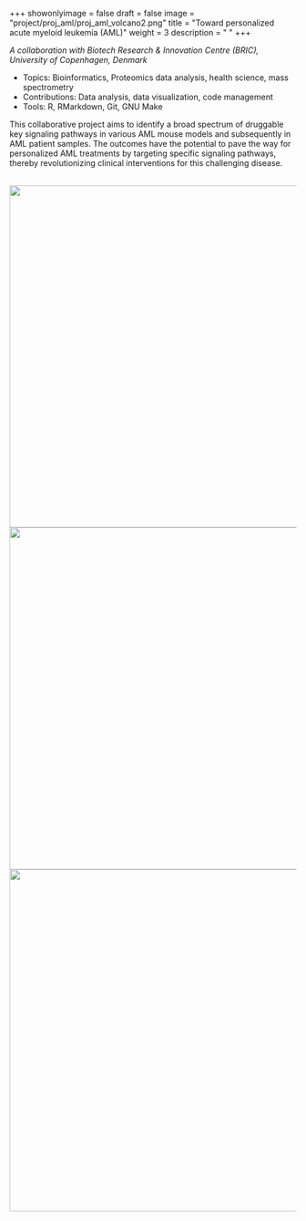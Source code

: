 +++
showonlyimage = false
draft = false
image = "project/proj_aml/proj_aml_volcano2.png"
title = "Toward personalized acute myeloid leukemia (AML)"
weight = 3
description = " "
+++

*A collaboration with Biotech Research & Innovation Centre (BRIC), University of Copenhagen, Denmark*

- Topics: Bioinformatics, Proteomics data analysis, health science, mass spectrometry
- Contributions: Data analysis, data visualization, code management
- Tools: R, RMarkdown, Git, GNU Make


This collaborative project aims to identify a broad spectrum of druggable key signaling pathways in various AML mouse models and subsequently in AML patient samples. 
The outcomes have the potential to pave the way for personalized AML treatments by targeting specific signaling pathways, thereby revolutionizing clinical interventions for this challenging disease.

<br>

<div class="row">
  <div class="col-md-4" markdown="1">
  <img height="600px" class="center-block" src="../proj_aml_heatmap.png">
  </div>
  
  <div class="col-md-4" markdown="1">
  <img height="600px" class="center-block" src="../proj_aml_volcano.png">
  </div>

  <div class="col-md-4" markdown="1">
  <img height="600px" class="center-block" src="../proj_aml_venn.png">
  </div>
</div>


